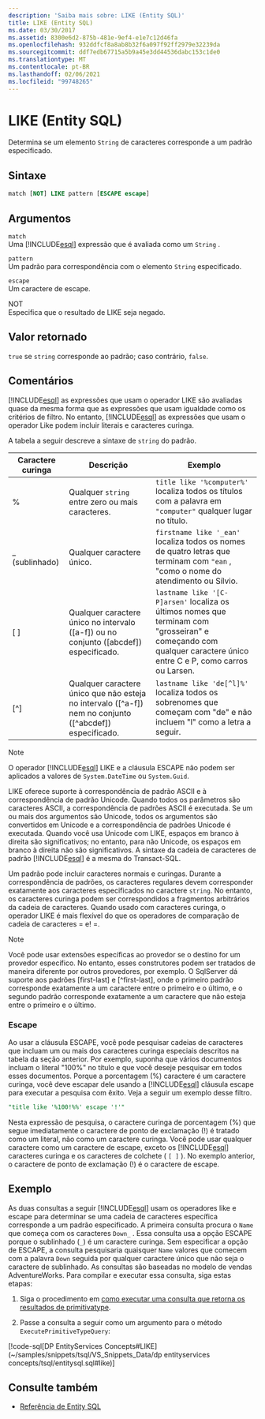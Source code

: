 ```yaml
---
description: 'Saiba mais sobre: LIKE (Entity SQL)'
title: LIKE (Entity SQL)
ms.date: 03/30/2017
ms.assetid: 8300e6d2-875b-481e-9ef4-e1e7c12d46fa
ms.openlocfilehash: 932ddfcf8a8ab8b32f6a097f92ff2979e32239da
ms.sourcegitcommit: ddf7edb67715a5b9a45e3dd44536dabc153c1de0
ms.translationtype: MT
ms.contentlocale: pt-BR
ms.lasthandoff: 02/06/2021
ms.locfileid: "99748265"
---
```

# <a name="like-entity-sql"></a>LIKE (Entity SQL)

Determina se um elemento `String` de caracteres corresponde a um padrão especificado.  
  
## <a name="syntax"></a>Sintaxe  
  
```sql  
match [NOT] LIKE pattern [ESCAPE escape]  
```  
  
## <a name="arguments"></a>Argumentos  

 `match`  
 Uma [!INCLUDE[esql](../../../../../../includes/esql-md.md)] expressão que é avaliada como um `String` .  
  
 `pattern`  
 Um padrão para correspondência com o elemento `String` especificado.  
  
 `escape`  
 Um caractere de escape.  
  
 NOT  
 Especifica que o resultado de LIKE seja negado.  
  
## <a name="return-value"></a>Valor retornado  

 `true` se `string` corresponde ao padrão; caso contrário, `false`.  
  
## <a name="remarks"></a>Comentários  

 [!INCLUDE[esql](../../../../../../includes/esql-md.md)] as expressões que usam o operador LIKE são avaliadas quase da mesma forma que as expressões que usam igualdade como os critérios de filtro. No entanto, [!INCLUDE[esql](../../../../../../includes/esql-md.md)] as expressões que usam o operador Like podem incluir literais e caracteres curinga.  
  
 A tabela a seguir descreve a sintaxe de `string` do padrão.  
  
|Caractere curinga|Descrição|Exemplo|  
|------------------------|-----------------|-------------|  
|%|Qualquer `string` entre zero ou mais caracteres.|`title like '%computer%'` localiza todos os títulos com a palavra em `"computer"` qualquer lugar no título.|  
|_ (sublinhado)|Qualquer caractere único.|`firstname like '_ean'` localiza todos os nomes de quatro letras que terminam com `"ean` , "como o nome do atendimento ou Sílvio.|  
|[ ]|Qualquer caractere único no intervalo ([a-f]) ou no conjunto ([abcdef]) especificado.|`lastname like '[C-P]arsen'` localiza os últimos nomes que terminam com "grosseiran" e começando com qualquer caractere único entre C e P, como carros ou Larsen.|  
|[^]|Qualquer caractere único que não esteja no intervalo ([^a-f]) nem no conjunto ([^abcdef]) especificado.|`lastname like 'de[^l]%'` localiza todos os sobrenomes que começam com "de" e não incluem "l" como a letra a seguir.|  
  
> [!NOTE]
> O operador [!INCLUDE[esql](../../../../../../includes/esql-md.md)] LIKE e a cláusula ESCAPE não podem ser aplicados a valores de `System.DateTime` ou `System.Guid`.  
  
 LIKE oferece suporte à correspondência de padrão ASCII e à correspondência de padrão Unicode. Quando todos os parâmetros são caracteres ASCII, a correspondência de padrões ASCII é executada. Se um ou mais dos argumentos são Unicode, todos os argumentos são convertidos em Unicode e a correspondência de padrões Unicode é executada. Quando você usa Unicode com LIKE, espaços em branco à direita são significativos; no entanto, para não Unicode, os espaços em branco à direita não são significativos. A sintaxe da cadeia de caracteres de padrão [!INCLUDE[esql](../../../../../../includes/esql-md.md)] é a mesma do Transact-SQL.  
  
 Um padrão pode incluir caracteres normais e curingas. Durante a correspondência de padrões, os caracteres regulares devem corresponder exatamente aos caracteres especificados no caractere `string`. No entanto, os caracteres curinga podem ser correspondidos a fragmentos arbitrários da cadeia de caracteres. Quando usado com caracteres curinga, o operador LIKE é mais flexível do que os operadores de comparação de cadeia de caracteres = e! =.  
  
> [!NOTE]
> Você pode usar extensões específicas ao provedor se o destino for um provedor específico. No entanto, esses construtores podem ser tratados de maneira diferente por outros provedores, por exemplo. O SqlServer dá suporte aos padrões [first-last] e [^first-last], onde o primeiro padrão corresponde exatamente a um caractere entre o primeiro e o último, e o segundo padrão corresponde exatamente a um caractere que não esteja entre o primeiro e o último.  
  
### <a name="escape"></a>Escape  

 Ao usar a cláusula ESCAPE, você pode pesquisar cadeias de caracteres que incluam um ou mais dos caracteres curinga especiais descritos na tabela da seção anterior. Por exemplo, suponha que vários documentos incluam o literal "100%" no título e que você deseje pesquisar em todos esses documentos. Porque a porcentagem (%) caractere é um caractere curinga, você deve escapar dele usando a [!INCLUDE[esql](../../../../../../includes/esql-md.md)] cláusula escape para executar a pesquisa com êxito. Veja a seguir um exemplo desse filtro.  
  
```sql  
"title like '%100!%%' escape '!'"  
```  
  
 Nesta expressão de pesquisa, o caractere curinga de porcentagem (%) que segue imediatamente o caractere de ponto de exclamação (!) é tratado como um literal, não como um caractere curinga. Você pode usar qualquer caractere como um caractere de escape, exceto os [!INCLUDE[esql](../../../../../../includes/esql-md.md)] caracteres curinga e os caracteres de colchete ( `[ ]` ). No exemplo anterior, o caractere de ponto de exclamação (!) é o caractere de escape.  
  
## <a name="example"></a>Exemplo  

 As duas consultas a seguir [!INCLUDE[esql](../../../../../../includes/esql-md.md)] usam os operadores like e escape para determinar se uma cadeia de caracteres específica corresponde a um padrão especificado. A primeira consulta procura o `Name` que começa com os caracteres `Down_` . Essa consulta usa a opção ESCAPE porque o sublinhado (`_`) é um caractere curinga. Sem especificar a opção de ESCAPE, a consulta pesquisaria quaisquer `Name` valores que comecem com a palavra `Down` seguida por qualquer caractere único que não seja o caractere de sublinhado. As consultas são baseadas no modelo de vendas AdventureWorks. Para compilar e executar essa consulta, siga estas etapas:  
  
1. Siga o procedimento em [como executar uma consulta que retorna os resultados de primitivatype](../how-to-execute-a-query-that-returns-primitivetype-results.md).  
  
2. Passe a consulta a seguir como um argumento para o método `ExecutePrimitiveTypeQuery`:  
  
 [!code-sql[DP EntityServices Concepts#LIKE](~/samples/snippets/tsql/VS_Snippets_Data/dp entityservices concepts/tsql/entitysql.sql#like)]  
  
## <a name="see-also"></a>Consulte também

- [Referência de Entity SQL](entity-sql-reference.md)
